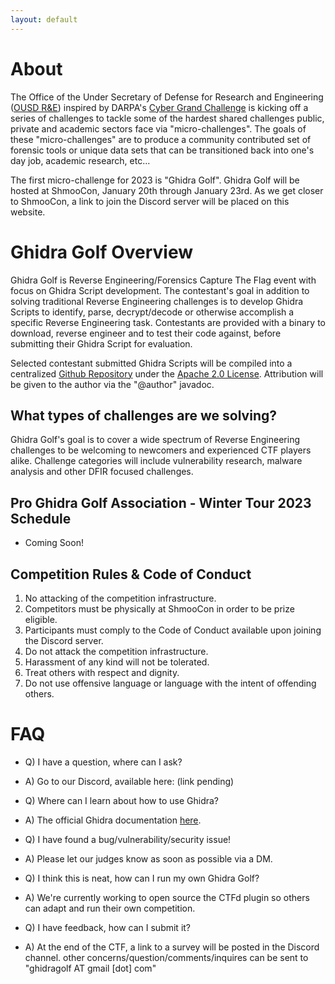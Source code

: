 ```yaml
---
layout: default
---
```


# About
The Office of the Under Secretary of Defense for Research and Engineering ([OUSD R&E](https://www.cto.mil/)) inspired by DARPA's [Cyber Grand Challenge](https://www.darpa.mil/program/cyber-grand-challenge) is kicking off a series of challenges to tackle some of the hardest shared challenges public, private and academic sectors face via  "micro-challenges". The goals of these "micro-challenges" are to produce a community contributed set of forensic tools or unique data sets that can be transitioned back into one's day job, academic research, etc...

The first micro-challenge for 2023 is "Ghidra Golf". Ghidra Golf will be hosted at ShmooCon, January 20th through January 23rd.
As we get closer to ShmooCon, a link to join the Discord server will be placed on this website.

# Ghidra Golf Overview
Ghidra Golf is Reverse Engineering/Forensics Capture The Flag event with focus on Ghidra Script development.
The contestant's goal in addition to solving traditional Reverse Engineering challenges is to develop Ghidra Scripts to identify, parse, decrypt/decode or otherwise accomplish a specific Reverse Engineering task. Contestants are provided with a binary to download, reverse engineer and to test their code against, before submitting their Ghidra Script for evaluation. 

Selected contestant submitted Ghidra Scripts will be compiled into a centralized [Github Repository](https://github.com/ghidragolf/ghidra_scripts) under the [Apache 2.0 License](https://www.apache.org/licenses/LICENSE-2.0).
Attribution will be given to the author via the "@author" javadoc. 

## What types of challenges are we solving?
Ghidra Golf's goal is to cover a wide spectrum of Reverse Engineering challenges to be welcoming to newcomers and experienced CTF players alike. Challenge categories will include vulnerability research, malware analysis and other DFIR focused challenges.

## Pro Ghidra Golf Association - Winter Tour 2023 Schedule
* Coming Soon!

## Competition Rules & Code of Conduct
1. No attacking of the competition infrastructure.
2. Competitors must be physically at ShmooCon in order to be prize eligible.
3. Participants must comply to the Code of Conduct available upon joining the Discord server.
4. Do not attack the competition infrastructure.
5. Harassment of any kind will not be tolerated.
6. Treat others with respect and dignity.
7. Do not use offensive language or language with the intent of offending others.

# FAQ
* Q) I have a question, where can I ask?
* A) Go to our Discord, available here: (link pending)

* Q) Where can I learn about how to use Ghidra?
* A) The official Ghidra documentation [here](https://github.com/NationalSecurityAgency/ghidra/tree/master/GhidraDocs/GhidraClass).

* Q) I have found a bug/vulnerability/security issue!
* A) Please let our judges know as soon as possible via a DM.

* Q) I think this is neat, how can I run my own Ghidra Golf?
* A) We're currently working to open source the CTFd plugin so others can adapt and run their own competition.

* Q) I have feedback, how can I submit it?
* A) At the end of the CTF, a link to  a survey will be posted in the Discord channel.
other concerns/question/comments/inquires can be sent to "ghidragolf AT gmail [dot] com"

